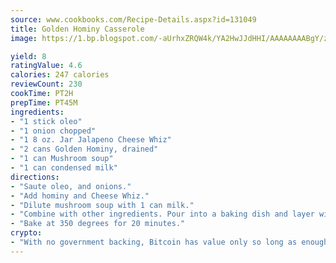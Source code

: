 ```yaml
---
source: www.cookbooks.com/Recipe-Details.aspx?id=131049
title: Golden Hominy Casserole
image: https://1.bp.blogspot.com/-aUrhxZRQW4k/YA2HwJJdHHI/AAAAAAAABgY/z2R8OXCxqDoBQtRn-q-fHG8g9_G4G1HBwCLcBGAsYHQ/s320/13.png

yield: 8
ratingValue: 4.6
calories: 247 calories
reviewCount: 230
cookTime: PT2H
prepTime: PT45M
ingredients:
- "1 stick oleo"
- "1 onion chopped"
- "1 8 oz. Jar Jalapeno Cheese Whiz"
- "2 cans Golden Hominy, drained"
- "1 can Mushroom soup"
- "1 can condensed milk"
directions:
- "Saute oleo, and onions."
- "Add hominy and Cheese Whiz."
- "Dilute mushroom soup with 1 can milk."
- "Combine with other ingredients. Pour into a baking dish and layer with crushed Fritos."
- "Bake at 350 degrees for 20 minutes."
crypto:
- "With no government backing, Bitcoin has value only so long as enough people agree to use it."
---
```

